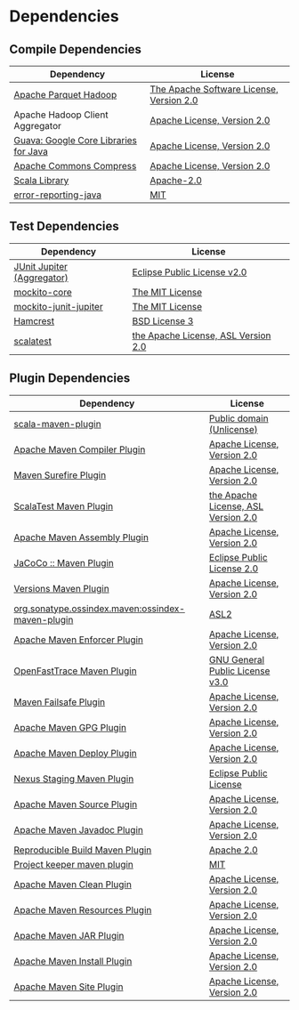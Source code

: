 <!-- @formatter:off -->
# Dependencies

## Compile Dependencies

| Dependency                                 | License                                       |
| ------------------------------------------ | --------------------------------------------- |
| [Apache Parquet Hadoop][0]                 | [The Apache Software License, Version 2.0][1] |
| Apache Hadoop Client Aggregator            | [Apache License, Version 2.0][2]              |
| [Guava: Google Core Libraries for Java][3] | [Apache License, Version 2.0][1]              |
| [Apache Commons Compress][5]               | [Apache License, Version 2.0][2]              |
| [Scala Library][7]                         | [Apache-2.0][8]                               |
| [error-reporting-java][9]                  | [MIT][10]                                     |

## Test Dependencies

| Dependency                       | License                                   |
| -------------------------------- | ----------------------------------------- |
| [JUnit Jupiter (Aggregator)][11] | [Eclipse Public License v2.0][12]         |
| [mockito-core][13]               | [The MIT License][14]                     |
| [mockito-junit-jupiter][13]      | [The MIT License][14]                     |
| [Hamcrest][17]                   | [BSD License 3][18]                       |
| [scalatest][19]                  | [the Apache License, ASL Version 2.0][20] |

## Plugin Dependencies

| Dependency                                              | License                                   |
| ------------------------------------------------------- | ----------------------------------------- |
| [scala-maven-plugin][21]                                | [Public domain (Unlicense)][22]           |
| [Apache Maven Compiler Plugin][23]                      | [Apache License, Version 2.0][2]          |
| [Maven Surefire Plugin][25]                             | [Apache License, Version 2.0][2]          |
| [ScalaTest Maven Plugin][27]                            | [the Apache License, ASL Version 2.0][20] |
| [Apache Maven Assembly Plugin][29]                      | [Apache License, Version 2.0][2]          |
| [JaCoCo :: Maven Plugin][31]                            | [Eclipse Public License 2.0][32]          |
| [Versions Maven Plugin][33]                             | [Apache License, Version 2.0][2]          |
| [org.sonatype.ossindex.maven:ossindex-maven-plugin][35] | [ASL2][1]                                 |
| [Apache Maven Enforcer Plugin][37]                      | [Apache License, Version 2.0][2]          |
| [OpenFastTrace Maven Plugin][39]                        | [GNU General Public License v3.0][40]     |
| [Maven Failsafe Plugin][41]                             | [Apache License, Version 2.0][2]          |
| [Apache Maven GPG Plugin][43]                           | [Apache License, Version 2.0][2]          |
| [Apache Maven Deploy Plugin][45]                        | [Apache License, Version 2.0][2]          |
| [Nexus Staging Maven Plugin][47]                        | [Eclipse Public License][48]              |
| [Apache Maven Source Plugin][49]                        | [Apache License, Version 2.0][2]          |
| [Apache Maven Javadoc Plugin][51]                       | [Apache License, Version 2.0][2]          |
| [Reproducible Build Maven Plugin][53]                   | [Apache 2.0][1]                           |
| [Project keeper maven plugin][55]                       | [MIT][10]                                 |
| [Apache Maven Clean Plugin][57]                         | [Apache License, Version 2.0][2]          |
| [Apache Maven Resources Plugin][59]                     | [Apache License, Version 2.0][2]          |
| [Apache Maven JAR Plugin][61]                           | [Apache License, Version 2.0][2]          |
| [Apache Maven Install Plugin][63]                       | [Apache License, Version 2.0][1]          |
| [Apache Maven Site Plugin][65]                          | [Apache License, Version 2.0][2]          |

[55]: https://github.com/exasol/project-keeper-maven-plugin
[9]: https://github.com/exasol/error-reporting-java
[20]: http://www.apache.org/licenses/LICENSE-2.0
[1]: http://www.apache.org/licenses/LICENSE-2.0.txt
[3]: https://github.com/google/guava
[25]: https://maven.apache.org/surefire/maven-surefire-plugin/
[47]: http://www.sonatype.com/public-parent/nexus-maven-plugins/nexus-staging/nexus-staging-maven-plugin/
[19]: http://www.scalatest.org
[10]: https://opensource.org/licenses/MIT
[13]: https://github.com/mockito/mockito
[41]: https://maven.apache.org/surefire/maven-failsafe-plugin/
[5]: https://commons.apache.org/proper/commons-compress/
[33]: http://www.mojohaus.org/versions-maven-plugin/
[18]: http://opensource.org/licenses/BSD-3-Clause
[23]: https://maven.apache.org/plugins/maven-compiler-plugin/
[59]: https://maven.apache.org/plugins/maven-resources-plugin/
[39]: https://github.com/itsallcode/openfasttrace-maven-plugin
[57]: https://maven.apache.org/plugins/maven-clean-plugin/
[32]: https://www.eclipse.org/legal/epl-2.0/
[7]: https://www.scala-lang.org/
[45]: https://maven.apache.org/plugins/maven-deploy-plugin/
[48]: http://www.eclipse.org/legal/epl-v10.html
[22]: http://unlicense.org/
[8]: https://www.apache.org/licenses/LICENSE-2.0
[27]: https://www.scalatest.org/user_guide/using_the_scalatest_maven_plugin
[31]: https://www.jacoco.org/jacoco/trunk/doc/maven.html
[14]: https://github.com/mockito/mockito/blob/main/LICENSE
[53]: http://zlika.github.io/reproducible-build-maven-plugin
[65]: https://maven.apache.org/plugins/maven-site-plugin/
[40]: https://www.gnu.org/licenses/gpl-3.0.html
[0]: https://parquet.apache.org
[2]: https://www.apache.org/licenses/LICENSE-2.0.txt
[37]: https://maven.apache.org/enforcer/maven-enforcer-plugin/
[12]: https://www.eclipse.org/legal/epl-v20.html
[63]: http://maven.apache.org/plugins/maven-install-plugin/
[11]: https://junit.org/junit5/
[35]: https://sonatype.github.io/ossindex-maven/maven-plugin/
[43]: https://maven.apache.org/plugins/maven-gpg-plugin/
[21]: http://github.com/davidB/scala-maven-plugin
[49]: https://maven.apache.org/plugins/maven-source-plugin/
[17]: http://hamcrest.org/JavaHamcrest/
[51]: https://maven.apache.org/plugins/maven-javadoc-plugin/
[61]: https://maven.apache.org/plugins/maven-jar-plugin/
[29]: https://maven.apache.org/plugins/maven-assembly-plugin/
